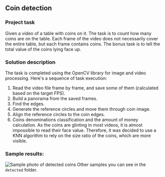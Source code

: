 ## Coin detection
### Project task
Given a video of a table with coins on it. The task is to count how many coins are on the table. 
Each frame of the video does not necessarily cover the entire table, but each frame contains coins. 
The bonus task is to tell the total value of the coins lying face up.
### Solution description
The task is completed using the OpenCV library for image and video processing. Here's a sequence of task execution:
1. Read the video file frame by frame, and save some of them (calculated based on the target FPS).
2. Build a panorama from the saved frames.
3. Find the edges.
4. Generate the reference circles and move them through coin image.
5. Align the reference circles to the coin edges.
7. Coins denominations classification and the amount of money calculation.
   As the coins are glinting in most videos, it is almost impossible to read their face value. Therefore, it was decided to use a KNN algorithm to rely on the size ratio of the coins, which are more visible.

### Sample results:

![Sample photo of detected coins](https://github.com/khrystynadol/coin_detection/assets/106964524/fcf4dc39-4704-4ffc-b11a-9e95e2a6003b)
Other samples you can see in the `detected` folder.
